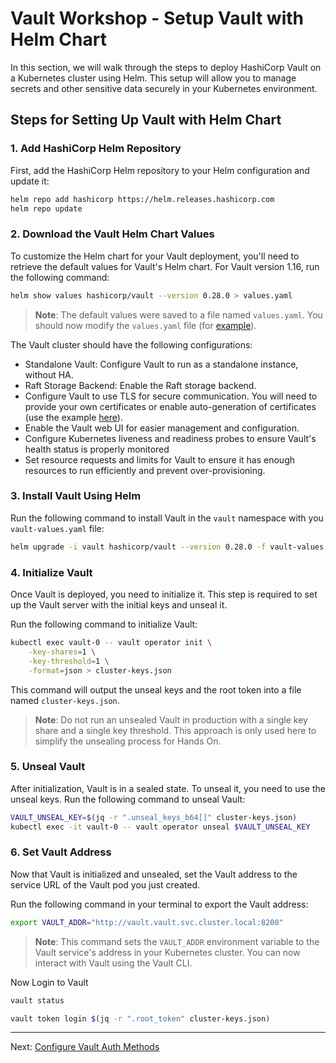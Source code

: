 # Vault Workshop - Setup Vault with Helm Chart

In this section, we will walk through the steps to deploy HashiCorp Vault on a Kubernetes cluster using Helm. This setup will allow you to manage secrets and other sensitive data securely in your Kubernetes environment.

## Steps for Setting Up Vault with Helm Chart

### 1. **Add HashiCorp Helm Repository**

First, add the HashiCorp Helm repository to your Helm configuration and update it:

```bash
helm repo add hashicorp https://helm.releases.hashicorp.com
helm repo update
```

### 2. **Download the Vault Helm Chart Values**

To customize the Helm chart for your Vault deployment, you'll need to retrieve the default values for Vault's Helm chart. For Vault version 1.16, run the following command:

```bash
helm show values hashicorp/vault --version 0.28.0 > values.yaml
```

> **Note**: The default values were saved to a file named `values.yaml`. You should now modify the `values.yaml` file (for [example](../../Docs/vault-values.yaml)).

The Vault cluster should have the following configurations:
* Standalone Vault: Configure Vault to run as a standalone instance, without HA.
* Raft Storage Backend: Enable the Raft storage backend.
* Configure Vault to use TLS for secure communication. You will need to provide your own certificates or enable auto-generation of certificates (use the example [here](https://developer.hashicorp.com/vault/tutorials/kubernetes/kubernetes-minikube-tls#install-the-vault-helm-chart)).
* Enable the Vault web UI for easier management and configuration.
* Configure Kubernetes liveness and readiness probes to ensure Vault's health status is properly monitored
* Set resource requests and limits for Vault to ensure it has enough resources to run efficiently and prevent over-provisioning.


### 3. **Install Vault Using Helm**

Run the following command to install Vault in the `vault` namespace with you `vault-values.yaml` file:

```bash
helm upgrade -i vault hashicorp/vault --version 0.28.0 -f vault-values.yaml --namespace vault --create-namespace
```

### 4. **Initialize Vault**

Once Vault is deployed, you need to initialize it. This step is required to set up the Vault server with the initial keys and unseal it.

Run the following command to initialize Vault:

```bash
kubectl exec vault-0 -- vault operator init \
    -key-shares=1 \
    -key-threshold=1 \
    -format=json > cluster-keys.json
```

This command will output the unseal keys and the root token into a file named `cluster-keys.json`.

> **Note**: Do not run an unsealed Vault in production with a single key share and a single key threshold. This approach is only used here to simplify the unsealing process for Hands On.

### 5. **Unseal Vault**

After initialization, Vault is in a sealed state. To unseal it, you need to use the unseal keys. Run the following command to unseal Vault:

```bash
VAULT_UNSEAL_KEY=$(jq -r ".unseal_keys_b64[]" cluster-keys.json)
kubectl exec -it vault-0 -- vault operator unseal $VAULT_UNSEAL_KEY
```

### 6. **Set Vault Address**

Now that Vault is initialized and unsealed, set the Vault address to the service URL of the Vault pod you just created.

Run the following command in your terminal to export the Vault address:

```bash
export VAULT_ADDR="http://vault.vault.svc.cluster.local:8200"
```

> **Note**: This command sets the `VAULT_ADDR` environment variable to the Vault service's address in your Kubernetes cluster. You can now interact with Vault using the Vault CLI.


Now Login to Vault

```bash
vault status
```

```bash
vault token login $(jq -r ".root_token" cluster-keys.json)
```


---

Next: [Configure Vault Auth Methods](./02-vault-auth-methods.md)